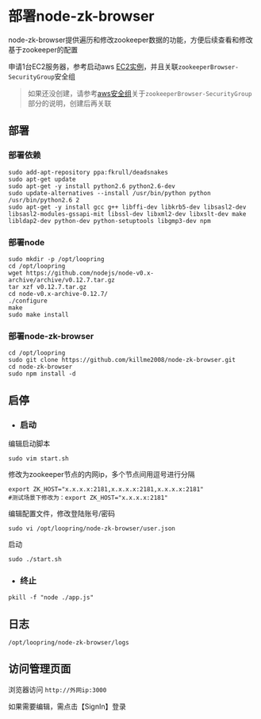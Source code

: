 # 部署node-zk-browser

node-zk-browser提供遍历和修改zookeeper数据的功能，方便后续查看和修改基于zookeeper的配置

申请1台EC2服务器，参考启动aws [EC2实例](new_ec2_cn.md)，并且关联`zookeeperBrowser-SecurityGroup`安全组

> 如果还没创建，请参考[aws安全组](security_group_cn.md)关于`zookeeperBrowser-SecurityGroup`部分的说明，创建后再关联

## 部署

### 部署依赖
```
sudo add-apt-repository ppa:fkrull/deadsnakes
sudo apt-get update
sudo apt-get -y install python2.6 python2.6-dev
sudo update-alternatives --install /usr/bin/python python /usr/bin/python2.6 2
sudo apt-get -y install gcc g++ libffi-dev libkrb5-dev libsasl2-dev libsasl2-modules-gssapi-mit libssl-dev libxml2-dev libxslt-dev make libldap2-dev python-dev python-setuptools libgmp3-dev npm
```

### 部署node
```
sudo mkdir -p /opt/loopring
cd /opt/loopring
wget https://github.com/nodejs/node-v0.x-archive/archive/v0.12.7.tar.gz
tar xzf v0.12.7.tar.gz
cd node-v0.x-archive-0.12.7/
./configure
make
sudo make install
```

### 部署node-zk-browser
```
cd /opt/loopring
sudo git clone https://github.com/killme2008/node-zk-browser.git
cd node-zk-browser
sudo npm install -d
```

## 启停

* ### 启动
编辑启动脚本

`sudo vim start.sh`

修改为zookeeper节点的内网ip，多个节点间用逗号进行分隔
```
export ZK_HOST="x.x.x.x:2181,x.x.x.x:2181,x.x.x.x:2181"
#测试场景下修改为：export ZK_HOST="x.x.x.x:2181"
```

编辑配置文件，修改登陆账号/密码

`sudo vi /opt/loopring/node-zk-browser/user.json`

启动

`sudo ./start.sh`

* ### 终止

`pkill -f "node ./app.js"`

## 日志
`/opt/loopring/node-zk-browser/logs`


## 访问管理页面

浏览器访问  `http://外网ip:3000`

如果需要编辑，需点击【SignIn】登录
